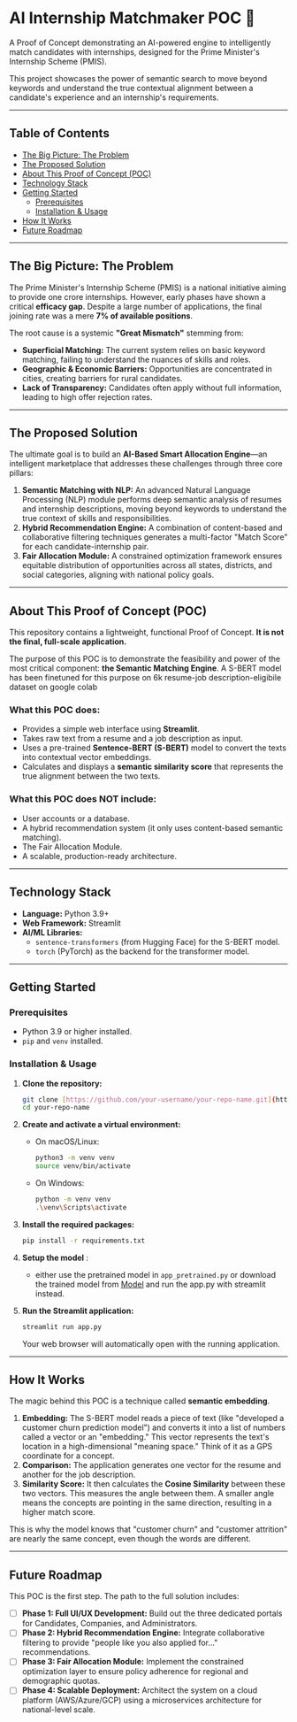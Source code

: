 # AI Internship Matchmaker POC 🤖

A Proof of Concept demonstrating an AI-powered engine to intelligently match candidates with internships, designed for the Prime Minister's Internship Scheme (PMIS).

This project showcases the power of semantic search to move beyond keywords and understand the true contextual alignment between a candidate's experience and an internship's requirements.

---

## Table of Contents
* [The Big Picture: The Problem](#the-big-picture-the-problem)
* [The Proposed Solution](#the-proposed-solution)
* [About This Proof of Concept (POC)](#about-this-proof-of-concept-poc)
* [Technology Stack](#technology-stack)
* [Getting Started](#getting-started)
  * [Prerequisites](#prerequisites)
  * [Installation & Usage](#installation--usage)
* [How It Works](#how-it-works)
* [Future Roadmap](#future-roadmap)

---

## The Big Picture: The Problem
The Prime Minister's Internship Scheme (PMIS) is a national initiative aiming to provide one crore internships. However, early phases have shown a critical **efficacy gap**. Despite a large number of applications, the final joining rate was a mere **7% of available positions**.

The root cause is a systemic **"Great Mismatch"** stemming from:
* **Superficial Matching:** The current system relies on basic keyword matching, failing to understand the nuances of skills and roles.
* **Geographic & Economic Barriers:** Opportunities are concentrated in cities, creating barriers for rural candidates.
* **Lack of Transparency:** Candidates often apply without full information, leading to high offer rejection rates.

---

## The Proposed Solution
The ultimate goal is to build an **AI-Based Smart Allocation Engine**—an intelligent marketplace that addresses these challenges through three core pillars:

1.  **Semantic Matching with NLP:** An advanced Natural Language Processing (NLP) module performs deep semantic analysis of resumes and internship descriptions, moving beyond keywords to understand the true context of skills and responsibilities.
2.  **Hybrid Recommendation Engine:** A combination of content-based and collaborative filtering techniques generates a multi-factor "Match Score" for each candidate-internship pair.
3.  **Fair Allocation Module:** A constrained optimization framework ensures equitable distribution of opportunities across all states, districts, and social categories, aligning with national policy goals.



---

## About This Proof of Concept (POC)
This repository contains a lightweight, functional Proof of Concept. **It is not the final, full-scale application.**

The purpose of this POC is to demonstrate the feasibility and power of the most critical component: **the Semantic Matching Engine**.
A S-BERT model has been finetuned for this purpose on 6k resume-job description-eligibile dataset on google colab

### What this POC does:
* Provides a simple web interface using **Streamlit**.
* Takes raw text from a resume and a job description as input.
* Uses a pre-trained **Sentence-BERT (S-BERT)** model to convert the texts into contextual vector embeddings.
* Calculates and displays a **semantic similarity score** that represents the true alignment between the two texts.

### What this POC does NOT include:
* User accounts or a database.
* A hybrid recommendation system (it only uses content-based semantic matching).
* The Fair Allocation Module.
* A scalable, production-ready architecture.

---

## Technology Stack
* **Language:** Python 3.9+
* **Web Framework:** Streamlit
* **AI/ML Libraries:**
    * `sentence-transformers` (from Hugging Face) for the S-BERT model.
    * `torch` (PyTorch) as the backend for the transformer model.

---

## Getting Started

### Prerequisites
* Python 3.9 or higher installed.
* `pip` and `venv` installed.

### Installation & Usage

1.  **Clone the repository:**
    ```bash
    git clone [https://github.com/your-username/your-repo-name.git](https://github.com/your-username/your-repo-name.git)
    cd your-repo-name
    ```

2.  **Create and activate a virtual environment:**
    * On macOS/Linux:
        ```bash
        python3 -m venv venv
        source venv/bin/activate
        ```
    * On Windows:
        ```bash
        python -m venv venv
        .\venv\Scripts\activate
        ```

3.  **Install the required packages:**
    ```bash
    pip install -r requirements.txt
    ```

4. **Setup the model** : 
    * either use the pretrained model in `app_pretrained.py` or download the trained model from [Model](https://drive.google.com/drive/folders/1Rszkb9WspvTuhaCbLZDZfceFEXi0nUE2?usp=sharing) and run the app.py with streamlit instead.

5.  **Run the Streamlit application:**
    ```bash
    streamlit run app.py
    ```
    Your web browser will automatically open with the running application.

 

---

## How It Works
The magic behind this POC is a technique called **semantic embedding**.

1.  **Embedding:** The S-BERT model reads a piece of text (like "developed a customer churn prediction model") and converts it into a list of numbers called a vector or an "embedding." This vector represents the text's location in a high-dimensional "meaning space." Think of it as a GPS coordinate for a concept.
2.  **Comparison:** The application generates one vector for the resume and another for the job description.
3.  **Similarity Score:** It then calculates the **Cosine Similarity** between these two vectors. This measures the angle between them. A smaller angle means the concepts are pointing in the same direction, resulting in a higher match score.

This is why the model knows that "customer churn" and "customer attrition" are nearly the same concept, even though the words are different.

---

## Future Roadmap
This POC is the first step. The path to the full solution includes:
* [ ] **Phase 1: Full UI/UX Development:** Build out the three dedicated portals for Candidates, Companies, and Administrators.
* [ ] **Phase 2: Hybrid Recommendation Engine:** Integrate collaborative filtering to provide "people like you also applied for..." recommendations.
* [ ] **Phase 3: Fair Allocation Module:** Implement the constrained optimization layer to ensure policy adherence for regional and demographic quotas.
* [ ] **Phase 4: Scalable Deployment:** Architect the system on a cloud platform (AWS/Azure/GCP) using a microservices architecture for national-level scale.